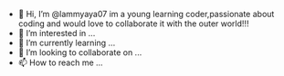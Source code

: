 - 👋 Hi, I’m @lammyaya07 im a young learning coder,passionate about coding and would love to collaborate it with the outer world!!! 
- 👀 I’m interested in ...
- 🌱 I’m currently learning ...
- 💞️ I’m looking to collaborate on ...
- 📫 How to reach me ...

<!---
lammyaya07/lammyaya07 is a ✨ special ✨ repository because its `README.md` (this file) appears on your GitHub profile.
You can click the Preview link to take a look at your changes.
--->
